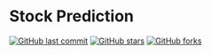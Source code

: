 # Stock Prediction
[![GitHub last commit](https://img.shields.io/github/last-commit/Shreya549/stonks?style=social&logo=git)](https://github.com/Shreya549/) [![GitHub stars](https://img.shields.io/github/stars/Shreya549/Stonks?style=social)](https://github.com/Shreya549/Stonks/stargazers) [![GitHub forks](https://img.shields.io/github/forks/Shreya549/Stonks?style=social&logo=git)](https://github.com/Shreya549/Stonks/network)
